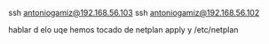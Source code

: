 ssh antoniogamiz@192.168.56.103
ssh antoniogamiz@192.168.56.102


hablar d elo uqe hemos tocado de netplan apply y /etc/netplan
